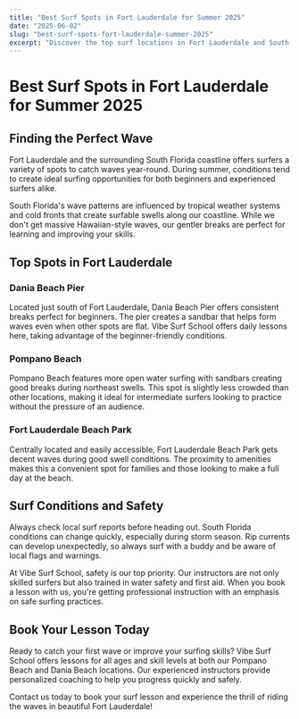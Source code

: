 ```yaml
---
title: "Best Surf Spots in Fort Lauderdale for Summer 2025"
date: "2025-06-02"
slug: "best-surf-spots-fort-lauderdale-summer-2025"
excerpt: "Discover the top surf locations in Fort Lauderdale and South Florida for summer 2025. Perfect for beginners and experienced surfers looking for the best waves and surf lessons."
---
```


# Best Surf Spots in Fort Lauderdale for Summer 2025

## Finding the Perfect Wave

Fort Lauderdale and the surrounding South Florida coastline offers surfers a variety of spots to catch waves year-round. During summer, conditions tend to create ideal surfing opportunities for both beginners and experienced surfers alike.

South Florida's wave patterns are influenced by tropical weather systems and cold fronts that create surfable swells along our coastline. While we don't get massive Hawaiian-style waves, our gentler breaks are perfect for learning and improving your skills.

## Top Spots in Fort Lauderdale

### Dania Beach Pier

Located just south of Fort Lauderdale, Dania Beach Pier offers consistent breaks perfect for beginners. The pier creates a sandbar that helps form waves even when other spots are flat. Vibe Surf School offers daily lessons here, taking advantage of the beginner-friendly conditions.

### Pompano Beach

Pompano Beach features more open water surfing with sandbars creating good breaks during northeast swells. This spot is slightly less crowded than other locations, making it ideal for intermediate surfers looking to practice without the pressure of an audience.

### Fort Lauderdale Beach Park

Centrally located and easily accessible, Fort Lauderdale Beach Park gets decent waves during good swell conditions. The proximity to amenities makes this a convenient spot for families and those looking to make a full day at the beach.

## Surf Conditions and Safety

Always check local surf reports before heading out. South Florida conditions can change quickly, especially during storm season. Rip currents can develop unexpectedly, so always surf with a buddy and be aware of local flags and warnings.

At Vibe Surf School, safety is our top priority. Our instructors are not only skilled surfers but also trained in water safety and first aid. When you book a lesson with us, you're getting professional instruction with an emphasis on safe surfing practices.

## Book Your Lesson Today

Ready to catch your first wave or improve your surfing skills? Vibe Surf School offers lessons for all ages and skill levels at both our Pompano Beach and Dania Beach locations. Our experienced instructors provide personalized coaching to help you progress quickly and safely.

Contact us today to book your surf lesson and experience the thrill of riding the waves in beautiful Fort Lauderdale!
